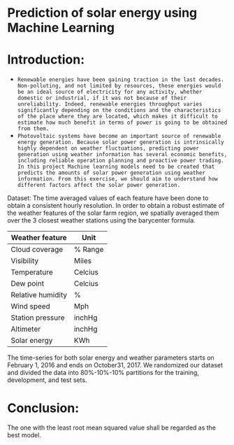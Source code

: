 # Prediction of solar energy using Machine Learning 
 
# Introduction: 
* `Renewable energies have been gaining traction in the last decades. Non-polluting, and not limited by resources, these energies would be an ideal source of electricity for any activity, whether domestic or industrial, if it was not because of their unreliability. Indeed, renewable energies throughput varies significantly depending on the conditions and the characteristics of the place where they are located, which makes it difficult to estimate how much benefit in terms of power is going to be obtained from them.`
* `Photovoltaic systems have become an important source of renewable energy generation. Because solar power generation is intrinsically highly dependent on weather fluctuations, predicting power generation using weather information has several economic benefits, including reliable operation planning and proactive power trading. In this project Machine learning models need to be created that predicts the amounts of solar power generation using weather information. From this exercise, we should aim to understand how different factors affect the solar power generation.` 

Dataset:
 The time averaged values of each feature have been done to obtain a consistent hourly resolution. In order to obtain a robust estimate of the weather features of the solar farm region, we spatially averaged them over the 3 closest weather stations using the barycenter formula.
 
| Weather feature | Unit |
| --- | --- | 
|Cloud coverage | % Range | 
|Visibility | Miles |
|Temperature | Celcius | 
|Dew point | Celcius | 
|Relative humidity | % | 
|Wind speed | Mph | 
|Station pressure  | inchHg | 
|Altimeter | inchHg | 
|Solar energy | KWh | 

The time-series for both solar energy and weather parameters starts on February 1, 2016 and ends on October31, 2017.
We randomized our dataset and divided the data into 80%-10%-10% partitions for the training, development, and test sets.
 
# Conclusion:
The one with the least root mean squared value shall be regarded as the best model. 
